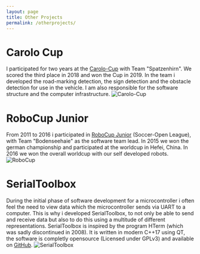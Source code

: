 ```yaml
---
layout: page
title: Other Projects 
permalink: /otherprojects/
---
```


# Carolo Cup
I participated for two years at the [Carolo-Cup](https://wiki.ifr.ing.tu-bs.de/carolocup/en/carolo-cup) with Team "Spatzenhirn".
We scored the third place in 2018 and won the Cup in 2019.
In the team i developed the road-marking detection, the sign detection and the obstacle detection for use in the vehicle. I 
am also responsible for the software structure and the computer infrastructure.
![Carolo-Cup](../assets/img/carolo.jpg "Carolo-Cup")

# RoboCup Junior
From 2011 to 2016 i participated in [RoboCup Junior](https://junior.robocup.org/about/) (Soccer-Open League), with Team "Bodenseehaie" as the software team lead.
In 2015 we won the german championship and participated at the worldcup in Hefei, China. In 2016 we won the overall worldcup with our self developed robots.
![RoboCup](../assets/img/robocup.jpg "RoboCup")

# SerialToolbox
During the initial phase of software development for a microcontroller i often feel the need to view data which the microcontroller sends via UART to a computer. 
This is why i developed SerialToolbox, to not only be able to send and receive data but also to do this using a multitude of different representations.
SerialToolbox is inspired by the program HTerm (which was sadly discontinued in 2008). It is written in modern C++17 using QT, the software is completly 
opensource (Licensed under GPLv3) and available on [GitHub](https://github.com/aul12/SerialToolbox).
![SerialToolbox](../assets/img/SerialToolbox.png "SerialToolbox")
